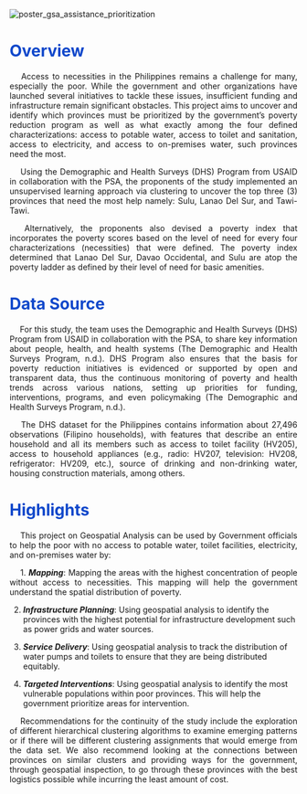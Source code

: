 ![poster_gsa_assistance_prioritization](https://github.com/lorainemnrc/gsa-assistance-prioritization/assets/23328647/41128d6c-9167-4b03-8776-79183639c087)

<h1 style="color: #1048CB"><b>Overview</b></h1>

<p align="justify"> &emsp;
Access to necessities in the Philippines remains a challenge for many, especially the poor. While the government and other organizations have launched several initiatives to tackle these issues, insufficient funding and infrastructure remain significant obstacles. This project aims to uncover and identify which provinces must be prioritized by the government’s poverty reduction program as well as what exactly among the four defined characterizations: access to potable water, access to toilet and sanitation, access to electricity, and access to on-premises water, such provinces need the most.
</p>

<p align="justify"> &emsp;
Using the Demographic and Health Surveys (DHS) Program from USAID in collaboration with the PSA, the proponents of the study implemented an unsupervised learning approach via clustering to uncover the top three (3) provinces that need the most help namely: Sulu, Lanao Del Sur, and Tawi-Tawi. 
</p>

<p align="justify"> &emsp;
Alternatively, the proponents also devised a poverty index that incorporates the poverty scores based on the level of need for every four characterizations (necessities) that were defined. The poverty index determined that Lanao Del Sur, Davao Occidental, and Sulu are atop the poverty ladder as defined by their level of need for basic amenities.
</p>

<h1 style="color: #1048CB"><b>Data Source</b></h1>

<p align="justify"> &emsp;
For this study, the team uses the Demographic and Health Surveys (DHS) Program from USAID in collaboration with the PSA, to share key information about people, health, and health systems (The Demographic and Health Surveys Program, n.d.). DHS Program also ensures that the basis for poverty reduction initiatives is evidenced or supported by open and transparent data, thus the continuous monitoring of poverty and health trends across various nations, setting up priorities for funding, interventions, programs, and even policymaking (The Demographic and Health Surveys Program, n.d.).
</p>

<p align="justify"> &emsp;
The DHS dataset for the Philippines contains information about 27,496 observations (Filipino households), with features that describe an entire household and all its members such as access to toilet facility (HV205), access to household appliances (e.g., radio: HV207, television: HV208, refrigerator: HV209, etc.), source of drinking and non-drinking water, housing construction materials, among others.
</p>

<h1 style="color: #1048CB"><b>Highlights</b></h1>

<p align="justify"> &emsp;
This project on Geospatial Analysis can be used by Government officials to help the poor with no access to potable water, toilet facilities, electricity, and on-premises water by:
</p>

<p align="justify"> &emsp;
1.	<strong><em>Mapping</em></strong>: Mapping the areas with the highest concentration of people without access to necessities. This mapping will help the government understand the spatial distribution of poverty.
  
2.	<strong><em>Infrastructure Planning</em></strong>: Using geospatial analysis to identify the provinces with the highest potential for infrastructure development such as power grids and water sources.

3.	<strong><em>Service Delivery</em></strong>: Using geospatial analysis to track the distribution of water pumps and toilets to ensure that they are being distributed equitably.
   
4.	<strong><em>Targeted Interventions</em></strong>: Using geospatial analysis to identify the most vulnerable populations within poor provinces. This will help the government prioritize areas for intervention.
</p>

<p align="justify"> &emsp;
Recommendations for the continuity of the study include the exploration of different hierarchical clustering algorithms to examine emerging patterns or if there will be different clustering assignments that would emerge from the data set. We also recommend looking at the connections between provinces on similar clusters and providing ways for the government, through geospatial inspection, to go through these provinces with the best logistics possible while incurring the least amount of cost.
</p>
